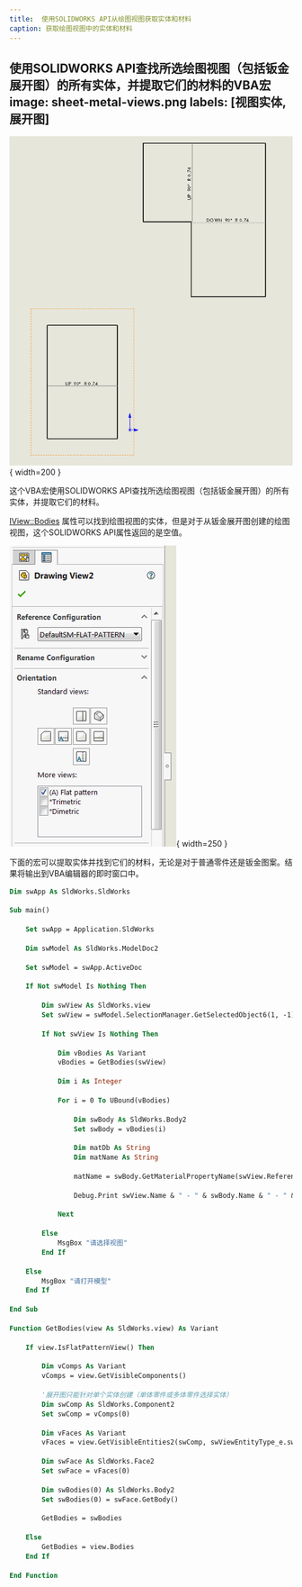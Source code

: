 ```yaml
---
title:  使用SOLIDWORKS API从绘图视图获取实体和材料
caption: 获取绘图视图中的实体和材料
---
```

 使用SOLIDWORKS API查找所选绘图视图（包括钣金展开图）的所有实体，并提取它们的材料的VBA宏
image: sheet-metal-views.png
labels: [视图实体,展开图]
---
![展开图绘图视图](sheet-metal-views.png){ width=200 }

这个VBA宏使用SOLIDWORKS API查找所选绘图视图（包括钣金展开图）的所有实体，并提取它们的材料。

[IView::Bodies](https://help.solidworks.com/2017/english/api/sldworksapi/solidworks.interop.sldworks~solidworks.interop.sldworks.iview~bodies.html) 属性可以找到绘图视图的实体，但是对于从钣金展开图创建的绘图视图，这个SOLIDWORKS API属性返回的是空值。

![在绘图视图属性页面中设置展开图](flat-pattern-view-settings.png){ width=250 }

下面的宏可以提取实体并找到它们的材料，无论是对于普通零件还是钣金图案。结果将输出到VBA编辑器的即时窗口中。

~~~ vb
Dim swApp As SldWorks.SldWorks

Sub main()

    Set swApp = Application.SldWorks
    
    Dim swModel As SldWorks.ModelDoc2
    
    Set swModel = swApp.ActiveDoc
    
    If Not swModel Is Nothing Then
        
        Dim swView As SldWorks.view
        Set swView = swModel.SelectionManager.GetSelectedObject6(1, -1)
        
        If Not swView Is Nothing Then
            
            Dim vBodies As Variant
            vBodies = GetBodies(swView)
            
            Dim i As Integer
            
            For i = 0 To UBound(vBodies)
                
                Dim swBody As SldWorks.Body2
                Set swBody = vBodies(i)
                
                Dim matDb As String
                Dim matName As String
                
                matName = swBody.GetMaterialPropertyName(swView.ReferencedConfiguration, matDb)
                
                Debug.Print swView.Name & " - " & swBody.Name & " - " & matName & " - " & matDb
                
            Next
            
        Else
            MsgBox "请选择视图"
        End If
        
    Else
        MsgBox "请打开模型"
    End If
    
End Sub

Function GetBodies(view As SldWorks.view) As Variant
    
    If view.IsFlatPatternView() Then
        
        Dim vComps As Variant
        vComps = view.GetVisibleComponents()
        
        '展开图只能针对单个实体创建（单体零件或多体零件选择实体）
        Dim swComp As SldWorks.Component2
        Set swComp = vComps(0)
        
        Dim vFaces As Variant
        vFaces = view.GetVisibleEntities2(swComp, swViewEntityType_e.swViewEntityType_Face)
        
        Dim swFace As SldWorks.Face2
        Set swFace = vFaces(0)
        
        Dim swBodies(0) As SldWorks.Body2
        Set swBodies(0) = swFace.GetBody()
        
        GetBodies = swBodies
        
    Else
        GetBodies = view.Bodies
    End If
    
End Function
~~~